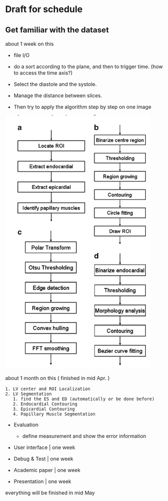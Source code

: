 # Draft for schedule
<font size=3>

## Get familiar with the dataset

about 1 week on this

- file I/O

- do a sort according to the plane, and then to trigger time. (how to access the time axis?)

- Select the diastole and the systole. 

- Manage the distance between slices.

- Then try to apply the algorithm step by step on one image

![img](pic/algorithm.png)

about 1 month on this ( finished in mid Apr. )

    1. LV center and ROI Localization
    2. LV Segmentation
       1. find the ES and ED (automatically or be done before)
       2. Endocardial Contouring
       3. Epicardial Contouring
       4. Papillary Muscle Segmentation

- Evaluation
  - define measurement and show the error information

- User interface | one week

- Debug & Test | one week 

- Academic paper | one week

- Presentation | one week

everything will be finished in mid May